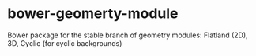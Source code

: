 bower-geomerty-module
=====================

Bower package for the stable branch of geometry modules: Flatland (2D), 3D, Cyclic (for cyclic backgrounds)
